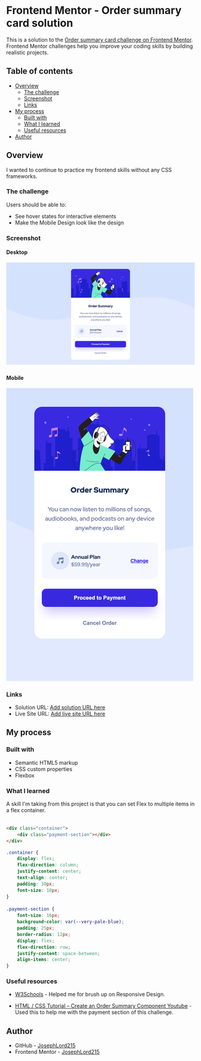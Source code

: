 # Frontend Mentor - Order summary card solution

This is a solution to
the [Order summary card challenge on Frontend Mentor](https://www.frontendmentor.io/challenges/order-summary-component-QlPmajDUj).
Frontend Mentor challenges help you improve your coding skills by building realistic projects.

## Table of contents

- [Overview](#overview)
    - [The challenge](#the-challenge)
    - [Screenshot](#screenshot)
    - [Links](#links)
- [My process](#my-process)
    - [Built with](#built-with)
    - [What I learned](#what-i-learned)
    - [Useful resources](#useful-resources)
- [Author](#author)

## Overview

I wanted to continue to practice my frontend skills without any CSS frameworks.

### The challenge

Users should be able to:

- See hover states for interactive elements
- Make the Mobile Design look like the design

### Screenshot

#### Desktop

![Desktop View](./images/screenshots/Desktop.png)

#### Mobile

![Mobile View](./images/screenshots/moblie-view.png)

### Links

- Solution URL: [Add solution URL here](https://your-solution-url.com)
- Live Site URL: [Add live site URL here](https://your-live-site-url.com)

## My process

### Built with

- Semantic HTML5 markup
- CSS custom properties
- Flexbox

### What I learned

A skill I'm taking from this project is that you can set Flex to multiple items in a flex container.

```html

<div class="container">
    <div class="payment-section"></div>
</div>
```

```css
.container {
    display: flex;
    flex-direction: column;
    justify-content: center;
    text-align: center;
    padding: 30px;
    font-size: 18px;
}

.payment-section {
    font-size: 16px;
    background-color: var(--very-pale-blue);
    padding: 25px;
    border-radius: 12px;
    display: flex;
    flex-direction: row;
    justify-content: space-between;
    align-items: center;
}
```

### Useful resources

- [W3Schools](https://www.w3schools.com/css/) - Helped me for brush up on Responsive Design.

- [HTML / CSS Tutorial – Create an Order Summary Component Youtube](https://www.youtube.com/watch?v=SR5GxoFhIAU&t=141s) -
  Used this to help me with the payment section of this challenge.

## Author

- GitHub - [JosephLord215](https://github.com/JosephLord215)
- Frontend Mentor - [JosephLord215](https://www.frontendmentor.io/profile/JosephLord215)


